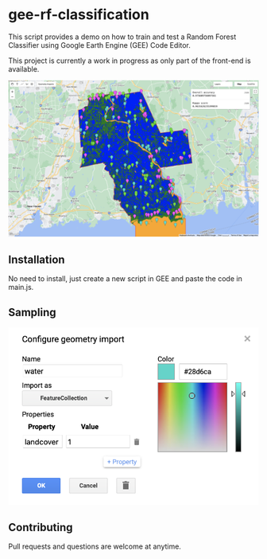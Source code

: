 # gee-rf-classification

This script provides a demo on how to train and test a Random Forest Classifier using Google Earth Engine (GEE) Code Editor.

This project is currently a work in progress as only part of the front-end is available.

![ScreenShot](/screenshots/result.png)

## Installation

No need to install, just create a new script in GEE and paste the code in main.js.

## Sampling

![ScreenShot](/screenshots/sampling.png)

## Contributing
Pull requests and questions are welcome at anytime.
